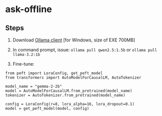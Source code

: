 # ask-offline

## Steps

1. Download [Ollama client](https://ollama.com/) [for Windows, size of EXE 700MB]
2. In command prompt, issue:
  ```ollama pull qwen2.5:1.5b``` or
  ```ollama pull llama-3.2:1b``` 
   
4. Fine-tune:  
  ```
  from peft import LoraConfig, get_peft_model
  from transformers import AutoModelForCausalLM, AutoTokenizer
  
  model_name = "gemma-2-2b"
  model = AutoModelForCausalLM.from_pretrained(model_name)
  tokenizer = AutoTokenizer.from_pretrained(model_name)
  
  config = LoraConfig(r=8, lora_alpha=16, lora_dropout=0.1)
  model = get_peft_model(model, config)
  ```
